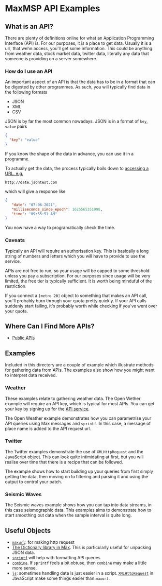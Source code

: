 # MaxMSP API Examples

## What is an API?

There are plenty of definitions online for what an Application Programming Interface (API) is. For our purposes, it is a place to get data. Usually it is a url, that wehn access, you'll get some information. This could be anything from weather data, stock market data, twitter data, literally any data that someone is providing on a server somewhere.

### How do I use an API

An important aspect of an API is that the data has to be in a format that can be digested by other programmes. As such, you will typically find data in the following formats

-   JSON
-   XML
-   CSV

JSON is by far the most common nowadays. JSON is in a format of `key`, `value` pairs

```json
{
  "key": "value"
}
```

If you know the shape of the data in advance, you can use it in a programme.

To actually get the data, the process typically boils down to [accessing a URL. e.g.](http://date.jsontest.com)

    http://date.jsontest.com

which will give a response like

```json
{
   "date": "07-06-2021",
   "milliseconds_since_epoch": 1625565351998,
   "time": "09:55:51 AM"
}
```

You now have a way to programatically check the time.

### Caveats

Typically an API will require an authorisation key. This is basically a long string of numbers and letters which you will have to provide to use the service.

APIs are not free to run, so your usage will be capped to some threshold unless you pay a subscription. For our purposes since usage will be very limited, the free tier is typically sufficient. It is worth being minduful of the restriction.

If you connect a `[metro 20]` object to something that makes an API call, you'll probably burn through your quota pretty quickly. If your API calls suddenly start failing, it's probably worth while checking if you've went over your quota.

## Where Can I Find More APIs?

-   [Public APIs](https://github.com/public-apis/public-apis)

## Examples

Included in this directory are a couple of example which illustrate methods for gathering data from APIs. The examples also show how you might want to interpret data received.

### Weather

These examples relate to gathering weather data. The Open Wether example will require an API key, which is typical for most APIs. You can get your key by signing up for the [API service](https://openweathermap.org/api).

The Open Weather example demonstrates how you can parametrise your API queries using Max messages and `sprintf`. In this case, a message of place name is added to the API request url.

### Twitter

The Twitter examples demonstrate the use of `XMLHttpRequest` and the JavaScript object. This can look quite intimidating at first, but you will realise over time that there is a recipe that can be followed.

The example shows how to start building up your queries from first simply getting the data, then moving on to filtering and parsing it and using the output to control your patch.

### Seismic Waves

The Seismic waves example shows how you can tap into data streams, in this case seismographic data. This examples aims to demonstrate how to start smoothing out data when the sample interval is quite long.

## Useful Objects

-   [`maxurl`](https://docs.cycling74.com/max8/refpages/maxurl): for making http request
-   [The Dictionary library in Max](https://docs.cycling74.com/max8/vignettes/dictionaries). This is particularly useful for unpacking JSON data.
-   [`sprintf`](https://docs.cycling74.com/max8/refpages/sprintf) will help with formatting API queries
-   [`combine`](https://docs.cycling74.com/max8/refpages/combine). If `sprintf` feels a bit obtuse, then `combine` may make a little more sense.
-   [`js`](https://docs.cycling74.com/max8/refpages/js): sometimes handling data is just easier in a script. [`XMLHttpRequest`](https://developer.mozilla.org/en-US/docs/Web/API/XMLHttpRequest) in JavaScript make some things easier than `maxurl`.

